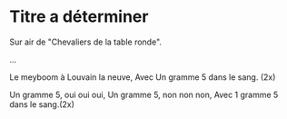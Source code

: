 # Titre a déterminer 

Sur air de "Chevaliers de la table ronde".

...

Le meyboom à Louvain la neuve, 
Avec Un gramme 5 dans le sang. (2x)

Un gramme 5, oui oui oui,
Un gramme 5, non non non,
Avec 1 gramme 5 dans le sang.(2x)